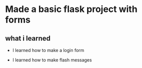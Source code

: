 # Made a basic flask project with forms

## what i learned

- I learned how to make a login form

- I learned how to make flash messages